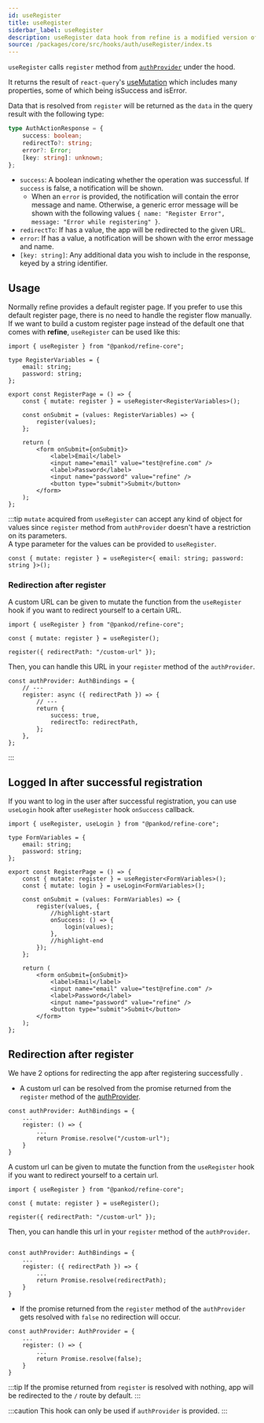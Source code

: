 ```yaml
---
id: useRegister
title: useRegister
siderbar_label: useRegister
description: useRegister data hook from refine is a modified version of react-query's useMutation for registration.
source: /packages/core/src/hooks/auth/useRegister/index.ts
---
```


`useRegister` calls `register` method from [`authProvider`](/api-reference/core/providers/auth-provider.md) under the hood.

It returns the result of `react-query`'s [useMutation](https://react-query.tanstack.com/reference/useMutation) which includes many properties, some of which being isSuccess and isError.

Data that is resolved from `register` will be returned as the `data` in the query result with the following type:

```ts
type AuthActionResponse = {
    success: boolean;
    redirectTo?: string;
    error?: Error;
    [key: string]: unknown;
};
```

-   `success`: A boolean indicating whether the operation was successful. If `success` is false, a notification will be shown.
    -   When an `error` is provided, the notification will contain the error message and name. Otherwise, a generic error message will be shown with the following values `{ name: "Register Error", message: "Error while registering" }`.
-   `redirectTo`: If has a value, the app will be redirected to the given URL.
-   `error`: If has a value, a notification will be shown with the error message and name.
-   `[key: string]`: Any additional data you wish to include in the response, keyed by a string identifier.

## Usage

Normally refine provides a default register page. If you prefer to use this default register page, there is no need to handle the register flow manually.  
If we want to build a custom register page instead of the default one that comes with **refine**, `useRegister` can be used like this:

```tsx title="pages/customRegisterPage"
import { useRegister } from "@pankod/refine-core";

type RegisterVariables = {
    email: string;
    password: string;
};

export const RegisterPage = () => {
    const { mutate: register } = useRegister<RegisterVariables>();

    const onSubmit = (values: RegisterVariables) => {
        register(values);
    };

    return (
        <form onSubmit={onSubmit}>
            <label>Email</label>
            <input name="email" value="test@refine.com" />
            <label>Password</label>
            <input name="password" value="refine" />
            <button type="submit">Submit</button>
        </form>
    );
};
```

:::tip
`mutate` acquired from `useRegister` can accept any kind of object for values since `register` method from `authProvider` doesn't have a restriction on its parameters.  
A type parameter for the values can be provided to `useRegister`.

```tsx
const { mutate: register } = useRegister<{ email: string; password: string }>();
```

### Redirection after register

A custom URL can be given to mutate the function from the `useRegister` hook if you want to redirect yourself to a certain URL.

```tsx
import { useRegister } from "@pankod/refine-core";

const { mutate: register } = useRegister();

register({ redirectPath: "/custom-url" });
```

Then, you can handle this URL in your `register` method of the `authProvider`.

```tsx
const authProvider: AuthBindings = {
    // ---
    register: async ({ redirectPath }) => {
        // ---
        return {
            success: true,
            redirectTo: redirectPath,
        };
    },
};
```

:::

## Logged In after successful registration

If you want to log in the user after successful registration, you can use `useLogin` hook after `useRegister` hook `onSuccess` callback.

```tsx title="pages/customRegisterPage"
import { useRegister, useLogin } from "@pankod/refine-core";

type FormVariables = {
    email: string;
    password: string;
};

export const RegisterPage = () => {
    const { mutate: register } = useRegister<FormVariables>();
    const { mutate: login } = useLogin<FormVariables>();

    const onSubmit = (values: FormVariables) => {
        register(values, {
            //highlight-start
            onSuccess: () => {
                login(values);
            },
            //highlight-end
        });
    };

    return (
        <form onSubmit={onSubmit}>
            <label>Email</label>
            <input name="email" value="test@refine.com" />
            <label>Password</label>
            <input name="password" value="refine" />
            <button type="submit">Submit</button>
        </form>
    );
};
```

## Redirection after register

We have 2 options for redirecting the app after registering successfully .

-   A custom url can be resolved from the promise returned from the `register` method of the [authProvider](/api-reference/core/providers/auth-provider.md).

```tsx
const authProvider: AuthBindings = {
    ...
    register: () => {
        ...
        return Promise.resolve("/custom-url");
    }
}
```

A custom url can be given to mutate the function from the `useRegister` hook if you want to redirect yourself to a certain url.

```tsx
import { useRegister } from "@pankod/refine-core";

const { mutate: register } = useRegister();

register({ redirectPath: "/custom-url" });
```

Then, you can handle this url in your `register` method of the `authProvider`.

```tsx

const authProvider: AuthBindings = {
    ...
    register: ({ redirectPath }) => {
        ...
        return Promise.resolve(redirectPath);
    }
}

```

-   If the promise returned from the `register` method of the `authProvider` gets resolved with `false` no redirection will occur.

```tsx
const authProvider: AuthProvider = {
    ...
    register: () => {
        ...
        return Promise.resolve(false);
    }
}
```

:::tip
If the promise returned from `register` is resolved with nothing, app will be redirected to the `/` route by default.
:::

:::caution
This hook can only be used if `authProvider` is provided.
:::
